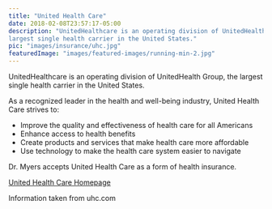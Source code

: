 ```yaml
---
title: "United Health Care"
date: 2018-02-08T23:57:17-05:00
description: "UnitedHealthcare is an operating division of UnitedHealth Group, the 
largest single health carrier in the United States."
pic: "images/insurance/uhc.jpg"
featuredImage: "images/featured-images/running-min-2.jpg"
---
```


UnitedHealthcare is an operating division of UnitedHealth Group, the largest single 
health carrier in the United States.

As a recognized leader in the health and well-being industry, United Health Care strives 
to:  

* Improve the quality and effectiveness of health care for all Americans
* Enhance access to health benefits
* Create products and services that make health care more affordable
* Use technology to make the health care system easier to navigate

Dr. Myers accepts United Health Care as a form of health insurance.

[United Health Care Homepage](http://www.uhc.com)

Information taken from uhc.com
